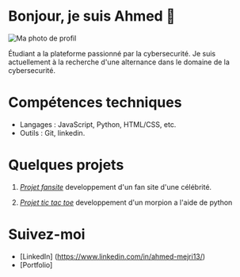 # Bonjour, je suis Ahmed 👋

![Ma photo de profil](https://github.com/AhmedMEJRl/AhmedMEJRl/blob/main/bannière%20pro)



Étudiant a la plateforme passionné par la cybersecurité. Je suis actuellement à la recherche d'une alternance dans le domaine de la cybersecurité.

# Compétences techniques
- Langages : JavaScript, Python, HTML/CSS, etc.
- Outils : Git, linkedin.

# Quelques projets

1. *[Projet fansite](https://github.com/Ahmeddlr/fansite)*
  developpement d'un fan site d'une célébrité.
   
2. *[Projet tic tac toe](https://github.com/Ahmeddlr/morpion)*
   developpement d'un morpion a l'aide de python


# Suivez-moi
- [LinkedIn] (https://www.linkedin.com/in/ahmed-mejri13/)
- [Portfolio] 
